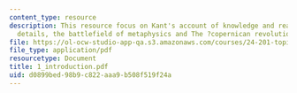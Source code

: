 ```yaml
---
content_type: resource
description: This resource focus on Kant's account of knowledge and reality, biographical
  details, the battlefield of metaphysics and The ?copernican revolution?.
file: https://ol-ocw-studio-app-qa.s3.amazonaws.com/courses/24-201-topics-in-the-history-of-philosophy-kant-fall-2005/d0899bed98b9c822aaa9b508f519f24a_1_introduction.pdf
file_type: application/pdf
resourcetype: Document
title: 1_introduction.pdf
uid: d0899bed-98b9-c822-aaa9-b508f519f24a
---
```

